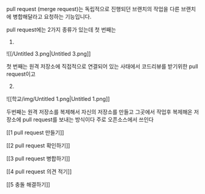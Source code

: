   

pull request (merge request)는 독립적으로 진행되던 브랜치의 작업을 다른 브랜치에 병합해달라고 요청하는 기능입니다.

pull request에는 2가지 종류가 있는데 첫 번째는

1.

![[/Untitled 3.png|Untitled 3.png]]

첫 번째는 원격 저장소에 직접적으로 연결되어 있는 사태에서 코드리뷰를 받기위한 pull request이고

2.

![[학교/img/Untitled 1.png|Untitled 1.png]]

두번째는 원격 저장소를 복제해서 자신의 저장소를 만들고 그곳에서 작업후 복제해온 저장소에 pull request를 보내는 방식이다 주로 오픈소스에서 쓰인다

[[1 pull request 만들기]]

[[2 pull request 확인하기]]

[[3 pull request 병합하기]]

[[4 pull request 의견 적기]]

[[5 충돌 해결하기]]